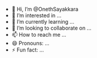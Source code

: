 - 👋 Hi, I’m @OnethSayakkara
- 👀 I’m interested in ...
- 🌱 I’m currently learning ...
- 💞️ I’m looking to collaborate on ...
- 📫 How to reach me ...
- 😄 Pronouns: ...
- ⚡ Fun fact: ...

<!---
OnethSayakkara/OnethSayakkara is a ✨ special ✨ repository because its `README.md` (this file) appears on your GitHub profile.
You can click the Preview link to take a look at your changes.
--->
